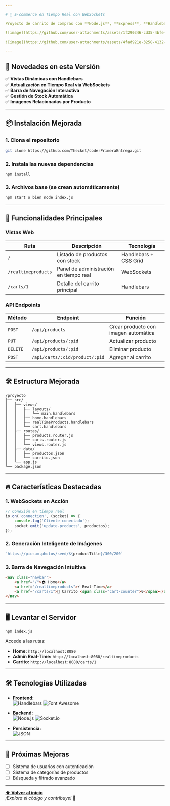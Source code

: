 ```yaml
---

# 🚀 E-commerce en Tiempo Real con WebSockets

Proyecto de carrito de compras con **Node.js**, **Express**, **Handlebars** y **WebSockets** que permite gestión en tiempo real de productos y carritos.

![image](https://github.com/user-attachments/assets/1f290346-cd35-4bfe-9879-5f3db4a6b2ef)

![image](https://github.com/user-attachments/assets/4fad921e-3258-4132-a99c-bfd181f5cfc3)

---
```


## 🌟 Novedades en esta Versión

✅ **Vistas Dinámicas con Handlebars**  
✅ **Actualización en Tiempo Real via WebSockets**  
✅ **Barra de Navegación Interactiva**  
✅ **Gestión de Stock Automática**  
✅ **Imágenes Relacionadas por Producto**

---

## 📦 Instalación Mejorada

### 1. Clona el repositorio
```bash
git clone https://github.com/Thecknt/coderPrimeraEntrega.git
```

### 2. Instala las nuevas dependencias
```bash
npm install
```

### 3. Archivos base (se crean automáticamente)
```bash
npm start o bien node index.js
```

---

## 🚀 Funcionalidades Principales

### Vistas Web
| Ruta | Descripción | Tecnología |
|------|-------------|------------|
| `/` | Listado de productos con stock | Handlebars + CSS Grid |
| `/realtimeproducts` | Panel de administración en tiempo real | WebSockets |
| `/carts/1` | Detalle del carrito principal | Handlebars |

### API Endpoints
| Método | Endpoint | Función |
|--------|----------|---------|
| `POST` | `/api/products` | Crear producto con imagen automática |
| `PUT` | `/api/products/:pid` | Actualizar producto |
| `DELETE` | `/api/products/:pid` | Eliminar producto |
| `POST` | `/api/carts/:cid/product/:pid` | Agregar al carrito |

---

## 🛠️ Estructura Mejorada

```
/proyecto
├── src/
│   ├── views/
│   │   ├── layouts/
│   │   │   └── main.handlebars
│   │   ├── home.handlebars
│   │   ├── realTimeProducts.handlebars
│   │   └── cart.handlebars
│   ├── routes/
│   │   ├── products.router.js
│   │   ├── carts.router.js
│   │   └── views.router.js
│   ├── data/
│   │   ├── productos.json
│   │   └── carrito.json
│   └── app.js
└── package.json
```

---

## 🔥 Características Destacadas

### 1. WebSockets en Acción
```javascript
// Conexión en tiempo real
io.on('connection', (socket) => {
    console.log('Cliente conectado');
    socket.emit('update-products', productos);
});
```

### 2. Generación Inteligente de Imágenes
```javascript
`https://picsum.photos/seed/${productTitle}/300/200`
```

### 3. Barra de Navegación Intuitiva
```html
<nav class="navbar">
    <a href="/">🏠 Home</a>
    <a href="/realtimeproducts">⚡ Real-Time</a>
    <a href="/carts/1">🛒 Carrito <span class="cart-counter">0</span></a>
</nav>
```

---

## 🖥️ Levantar el Servidor

```bash
npm index.js
```

Accede a las rutas:
- **Home:** `http://localhost:8080`
- **Admin Real-Time:** `http://localhost:8080/realtimeproducts`
- **Carrito:** `http://localhost:8080/carts/1`

---

## 🛠️ Tecnologías Utilizadas

- **Frontend:**  
  ![Handlebars](https://img.shields.io/badge/Handlebars.js-f0772b?style=flat&logo=handlebars.js&logoColor=white)
  ![Font Awesome](https://img.shields.io/badge/Font_Awesome-339AF0?style=flat&logo=font-awesome&logoColor=white)

- **Backend:**  
  ![Node.js](https://img.shields.io/badge/Node.js-339933?style=flat&logo=node.js&logoColor=white)
  ![Socket.io](https://img.shields.io/badge/Socket.io-010101?style=flat&logo=socket.io&logoColor=white)

- **Persistencia:**  
  ![JSON](https://img.shields.io/badge/JSON-Data_Storage-000000?style=flat&logo=json&logoColor=white)

---

## 📌 Próximas Mejoras

- [ ] Sistema de usuarios con autenticación
- [ ] Sistema de categorías de productos
- [ ] Búsqueda y filtrado avanzado

---

**[⬆ Volver al inicio](#-e-commerce-en-tiempo-real-con-websockets)**  
*¡Explora el código y contribuye!* 🚀
